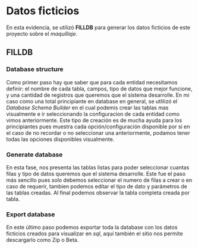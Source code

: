 # Datos ficticios
En esta evidencía, se utilizó **FILLDB** para generar los datos ficticios de este proyecto sobre el *maquillaje*. 

## FILLDB
### Database structure
Como primer paso hay que saber que para cada entidad necesitamos definir: el nombre de cada tabla, campos, tipo de datos que mejor funcione, y una cantidad de registros que queremos que el sistema desarrolle. En mi caso como una total principiante en database en general, se utlilizó el *Database Schema Builder* en el cual podemis crear las tablas mas visualmente e ir seleccionando la configuracion de cada entidad como vimos anteriormente. Este tipo de creación es de mucha ayuda para los principiantes pues muestra cada opción/configuración disponible por si en el caso de no recordar o no seleccionar una anteriormente, podamos tener todas las opciones disponibles visualmente.
### Generate database
En esta fase, nos presenta las tablas listas para poder seleccionar cuantas filas y tipo de datos queremos que el sistema desarrolle. Este fue el paso más sencillo pues solo debemos seleccionar el numero de filas a crear o en caso de requerir, tambien podemos editar el tipo de dato y parámetros de las tablas creadas. Al final podemos observar la tabla completa creada por tabla.
### Export database
En este último paso podemos exportar toda la database con los datos ficticios creados para visualizar en *sql*, aquí también el sitio nos permite descargarlo como Zip o Beta.
